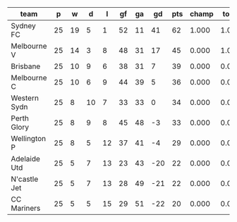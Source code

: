 |     team     | p  | w  | d  | l  | gf | ga | gd  | pts | champ | top2  | top3  | top4  |  5-7  | bot4  | bot3  | bot2  |
|--------------|----|----|----|----|----|----|-----|-----|-------|-------|-------|-------|-------|-------|-------|-------|
| Sydney FC    | 25 | 19 |  5 |  1 | 52 | 11 |  41 |  62 | 1.000 | 1.000 | 1.000 | 1.000 | 0.000 | 0.000 | 0.000 | 0.000|
| Melbourne V  | 25 | 14 |  3 |  8 | 48 | 31 |  17 |  45 | 0.000 | 1.000 | 1.000 | 1.000 | 0.000 | 0.000 | 0.000 | 0.000|
| Brisbane     | 25 | 10 |  9 |  6 | 38 | 31 |   7 |  39 | 0.000 | 0.000 | 0.793 | 0.986 | 0.014 | 0.000 | 0.000 | 0.000|
| Melbourne C  | 25 | 10 |  6 |  9 | 44 | 39 |   5 |  36 | 0.000 | 0.000 | 0.193 | 0.790 | 0.210 | 0.000 | 0.000 | 0.000|
| Western Sydn | 25 |  8 | 10 |  7 | 33 | 33 |   0 |  34 | 0.000 | 0.000 | 0.009 | 0.132 | 0.868 | 0.013 | 0.000 | 0.000|
| Perth Glory  | 25 |  8 |  9 |  8 | 45 | 48 |  -3 |  33 | 0.000 | 0.000 | 0.005 | 0.092 | 0.908 | 0.031 | 0.000 | 0.000|
| Wellington P | 25 |  8 |  5 | 12 | 37 | 41 |  -4 |  29 | 0.000 | 0.000 | 0.000 | 0.000 | 1.000 | 0.956 | 0.000 | 0.000|
| Adelaide Utd | 25 |  5 |  7 | 13 | 23 | 43 | -20 |  22 | 0.000 | 0.000 | 0.000 | 0.000 | 0.000 | 1.000 | 1.000 | 0.523|
| N'castle Jet | 25 |  5 |  7 | 13 | 28 | 49 | -21 |  22 | 0.000 | 0.000 | 0.000 | 0.000 | 0.000 | 1.000 | 1.000 | 0.687|
| CC Mariners  | 25 |  5 |  5 | 15 | 29 | 51 | -22 |  20 | 0.000 | 0.000 | 0.000 | 0.000 | 0.000 | 1.000 | 1.000 | 0.790|
